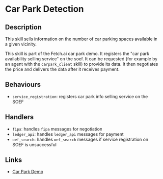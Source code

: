 # Car Park Detection

## Description

This skill sells information on the number of car parking spaces available in a given vicinity.

This skill is part of the Fetch.ai car park demo. It registers the "car park availability selling service" on the soef. It can be requested (for example by an agent with the `carpark_client` skill) to provide its data. It then negotiates the price and delivers the data after it receives payment.

## Behaviours

* `service_registration`: registers car park info selling service on the SOEF 

## Handlers

* `fipa`: handles `fipa` messages for negotiation
* `ledger_api`: handles `ledger_api` messages for payment
* `oef_search`: handles `oef_search` messages if service registration on SOEF is unsuccessful

## Links

* <a href="https://docs.fetch.ai/aea/car-park-skills/" target="_blank">Car Park Demo</a>
